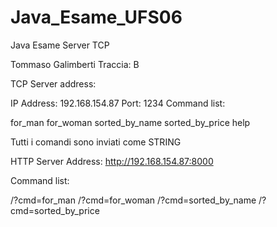 # Java_Esame_UFS06
Java Esame Server TCP 

Tommaso Galimberti 
Traccia: B

TCP Server address:

IP Address: 192.168.154.87
Port: 1234
Command list:

for_man
for_woman
sorted_by_name
sorted_by_price
help

Tutti i comandi sono inviati come STRING

HTTP Server Address: http://192.168.154.87:8000

Command list:

/?cmd=for_man
/?cmd=for_woman
/?cmd=sorted_by_name
/?cmd=sorted_by_price
